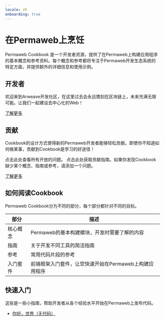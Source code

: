 ```yaml
---
locale: zh
onboarding: true
---
```


# 在Permaweb上烹饪

Permaweb Cookbook 是一个开发者资源，提供了在Permaweb上构建应用程序的基本概念和参考资料。每个概念和参考都将专注于Permaweb开发生态系统的特定方面，并提供额外的详细信息和使用示例。

## 开发者

欢迎来到Arweave开发社区，在这里过去会永远镌刻在区块链上，未来充满无限可能。让我们一起建设去中心化的Web！

[了解更多](getting-started/welcome.md)

## 贡献

Cookbook的设计方式使得新的Permaweb开发者能够轻松贡献。即使你不知道如何做某事，贡献到Cookbook是学习的好途径！

点击此处查看所有开放的问题。 点击此处获取贡献指南。如果你发现Cookbook缺少某个概念、指南或参考，请添加一个问题。

[了解更多](getting-started/contributing.md)

## 如何阅读Cookbook

Permaweb Cookbook分为不同的部分，每个部分都针对不同的目标。

| 部分           | 描述                                                                       |
| ------------- | ----------------------------------------------------------------------------------- |
| 核心概念 | Permaweb的基本构建模块，开发时需要了解的内容               |
| 指南        | 关于开发不同工具的简洁指南                            |
| 参考    | 常用代码片段的参考                                         |
| 入门套件  | 前端框架入门套件，让您快速开始在Permaweb上构建应用程序 |

## 快速入门

这些是一些小指南，帮助开发者从各个经验水平开始在Permaweb上发布代码。

- [你好，世界（无代码）](getting-started/quick-starts/hw-no-code.md)
